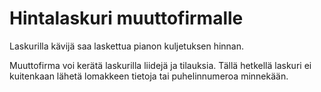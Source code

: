 # Hintalaskuri muuttofirmalle

Laskurilla kävijä saa laskettua pianon kuljetuksen hinnan. 

Muuttofirma voi kerätä laskurilla liidejä ja tilauksia. Tällä hetkellä laskuri ei kuitenkaan lähetä lomakkeen tietoja tai puhelinnumeroa minnekään.